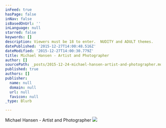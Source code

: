 ```yaml
---
inFeed: true
hasPage: false
inNav: false
isBasedOnUrl: ''
inLanguage: null
starred: false
keywords: []
description: Viewers must be 18 to enter.  NUDITY and ADULT themes.
datePublished: '2015-12-27T14:00:48.516Z'
dateModified: '2015-12-27T14:00:30.779Z'
title: Michael Hansen - Artist and Photographer
author: []
sourcePath: _posts/2015-12-24-michael-hansen-artist-and-photographer.md
published: true
authors: []
publisher:
  name: null
  domain: null
  url: null
  favicon: null
_type: Blurb

---
```

Michael Hansen - Artist and Photographer
![](https://s3-us-west-2.amazonaws.com/the-grid-img/p/ff61cc7ee8e8177f85919547f9086e5779654b0a.jpg)